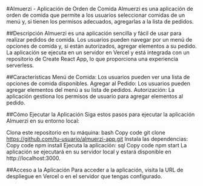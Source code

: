#Almuerzi - Aplicación de Orden de Comida
Almuerzi es una aplicación de orden de comida que permite a los usuarios seleccionar comidas de un menú y, si tienen los permisos adecuados, agregarlas a la lista de pedidos.

##Descripción
Almuerzi es una aplicación sencilla y fácil de usar para realizar pedidos de comida. Los usuarios pueden navegar por un menú de opciones de comida y, si están autorizados, agregar elementos a su pedido. La aplicación se ejecuta en un servidor en Vercel y está integrada con un repositorio de Create React App, lo que proporciona una experiencia serverless.

##Características
Menú de Comida: Los usuarios pueden ver una lista de opciones de comida disponibles.
Agregar al Pedido: Los usuarios pueden agregar elementos del menú a su lista de pedidos.
Autorización: La aplicación gestiona los permisos de usuario para agregar elementos al pedido.

##Cómo Ejecutar la Aplicación
Siga estos pasos para ejecutar la aplicación Almuerzi en su entorno local:

Clona este repositorio en tu máquina:
bash
Copy code
git clone https://github.com/tu-usuario/almuerzi-app.git
Instala las dependencias:
Copy code
npm install
Ejecuta la aplicación:
sql
Copy code
npm start
La aplicación se ejecutará en su servidor local y estará disponible en http://localhost:3000.

##Acceso a la Aplicación
Para acceder a la aplicación, visita la URL de despliegue en Vercel o en el servidor que tengas configurado.
